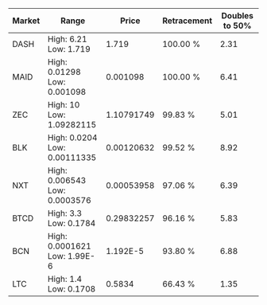 | Market | Range | Price| Retracement | Doubles to 50% |
| --- | --- | --- | --- | --- |
| DASH | High: 6.21<br />Low: 1.719 | 1.719 | 100.00 % | 2.31 |
| MAID | High: 0.01298<br />Low: 0.001098 | 0.001098 | 100.00 % | 6.41 |
| ZEC | High: 10<br />Low: 1.09282115 | 1.10791749 | 99.83 % | 5.01 |
| BLK | High: 0.0204<br />Low: 0.00111335 | 0.00120632 | 99.52 % | 8.92 |
| NXT | High: 0.006543<br />Low: 0.0003576 | 0.00053958 | 97.06 % | 6.39 |
| BTCD | High: 3.3<br />Low: 0.1784 | 0.29832257 | 96.16 % | 5.83 |
| BCN | High: 0.0001621<br />Low: 1.99E-6 | 1.192E-5 | 93.80 % | 6.88 |
| LTC | High: 1.4<br />Low: 0.1708 | 0.5834 | 66.43 % | 1.35 |
